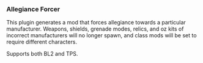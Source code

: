 ### Allegiance Forcer
This plugin generates a mod that forces allegiance towards a particular manufacturer. Weapons, shields, grenade modes, relics, and oz kits of incorrect manufacturers will no longer spawn, and class mods will be set to require different characters.

Supports both BL2 and TPS.

